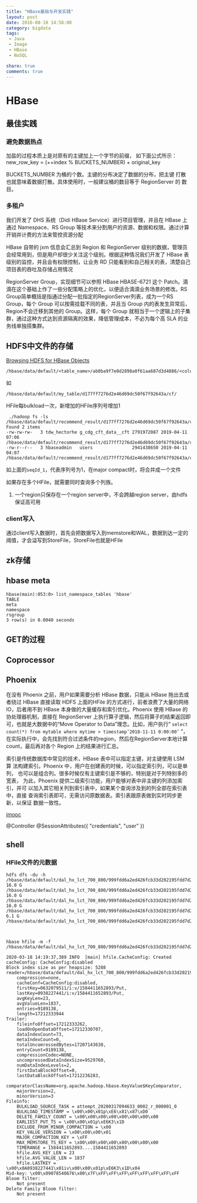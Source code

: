 ```yaml
---
title: "HBase基础与开发实践"
layout: post
date: 2016-08-10 14:58:00
category: bigdata
tags:
 - Java
 - Image
 - HBase
 - NoSQL

share: true
comments: true
---
```


# HBase

## 最佳实践

### 避免数据热点

加盐的过程本质上是对原有的主键加上一个字节的前缀，
如下面公式所示：
new_row_key = (++index % BUCKETS_NUMBER) + original_key

BUCKETS_NUMBER 为桶的个数。主键的分布决定了数据的分布，把主键
打散也就意味着数据打散。具体使用时，一般建议桶的数目等于 RegionServer 的
数目。

### 多租户

我们开发了 DHS 系统（Didi HBase Service）进行项目管理，并且在 HBase 上通过 Namespace、RS Group 等技术来分割用户的资源、数据和权限。通过计算开销并计费的方法来管控资源分配

HBase 自带的 jxm 信息会汇总到 Region 和 RegionServer 级别的数据，管理员会经常用到，但是用户却很少关注这个级别。根据这种情况我们开发了 HBase 表级别的监控，并且会有权限控制，让业务 RD 只能看到和自己相关的表，清楚自己项目表的吞吐及存储占用情况

RegionServer Group，实现细节可以参照 HBase HBASE-6721 这个 Patch。滴滴在这个基础上作了一些分配策略上的优化，以便适合滴滴业务场景的修改。RS Group简单概括是指通过分配一批指定的RegionServer列表，成为一个RS Group，每个 Group 可以按需挂载不同的表，并且当 Group 内的表发生异常后，Region不会迁移到其他的 Group。这样，每个 Group 就相当于一个逻辑上的子集群，通过这种方式达到资源隔离的效果，降低管理成本，不必为每个高 SLA 的业务线单独搭集群。





## HDFS中文件的存储

[Browsing HDFS for HBase Objects](https://hbase.apache.org/book.html#trouble.namenode.hbase.objects)

```shell
/hbase/data/default/<table_name>/ab0ba9f7e0d2898a0f61aa687d3d4886/<column_family>/<HFile_name>
```

如

```shell
/hbase/data/default/my_table/d177ff7276d2e46d69dc50f67f92643a/cf/
```

HFile每bulkload一次，新增加的HFile序列号增加1

```shell
 ./hadoop fs -ls /hbase/data/default/recommend_result/d177ff7276d2e46d69dc50f67f92643a/cf
Found 2 items
-rw-rw-rw-   3 tdw_hectorhe g_cdg_cft_data__cft 2791972087 2019-04-11 07:06 /hbase/data/default/recommend_result/d177ff7276d2e46d69dc50f67f92643a/cf/accd28866e6d40738849b4efb08ea154_SeqId_312_
-rw-r--r--   3 hbaseadmin   users               2941438650 2019-04-11 04:07 /hbase/data/default/recommend_result/d177ff7276d2e46d69dc50f67f92643a/cf/ee29f8ad0fa14f508793108234242de4
```

如上面的`seqId_1`，代表序列号为1，在major compact时，将合并成一个文件

如果存在多个HFile，就需要同时查询多个列族。

1. 一个region只保存在一个region server中，不会跨越region server，由hdfs保证高可用

### client写入

通过client写入数据时，首先会把数据写入到memstore和WAL，数据到达一定的阈值，才会溢写到StoreFile，StoreFile也就是HFile

## zk存储



## hbase meta


```shell
hbase(main):053:0> list_namespace_tables 'hbase'
TABLE 
meta      
namespace 
rsgroup  
3 row(s) in 0.0040 seconds
```






## GET的过程







## Coprocessor









##  Phoenix

在没有 Phoenix 之前，用户如果需要分析 HBase 数据，只能从 HBase 拖出去或者绕过 HBase 直接读取 HDFS 上面的HFile 的方式进行，前者浪费了大量的网络IO，后者用不到 HBase 本身做的大量缓存和索引优化。Phoenix 使用 HBase 的协处理器机制，直接在 RegionServer 上执行算子逻辑，然后将算子的结果返回即可，也就是大数据中的“Move Operator to Data”理念。比如，用户执行“ `select count(*) from mytable where mytime > timestamp’2018-11-11 0:00:00’` ”，在实际执行中，会先找到符合过滤条件的region，然后在RegionServer本地计算count，最后再对各个 Region 上的结果进行汇总。

索引是传统数据库中常见的技术，HBase 表中可以指定主键，对主键使用 LSM 算
法构建索引。Phoenix 中，用户在创建表的时候，可以指定索引列，可以是单列，
也可以是组合列。很多时候仅有主键索引是不够的，特别是对于列特别多的宽表，
为此，Phoenix 提供二级索引功能，用户能够对表中非主键的列添加索引，并可
以加入其它相关列到索引表中，如果某个查询涉及到的列全部在索引表中，直接
查询索引表即可，无需访问原数据表。索引表跟原表做到实时同步更新，以保证
数据一致性。

[imooc](https://www.imooc.com/video/15575)





@Controller
    @SessionAttributes({ "credentials", "user" })

## shell

### HFile文件的元数据

```shell
hdfs dfs -du -h /hbase/data/default/dal_hx_lct_700_800/999fdd6a2ed426fcb33d202195fdd7d2/i/
16.0 G  /hbase/data/default/dal_hx_lct_700_800/999fdd6a2ed426fcb33d202195fdd7d2/i/0e950ca090d54eb2b98abffc2e285cfa_SeqId_4_
16.0 G  /hbase/data/default/dal_hx_lct_700_800/999fdd6a2ed426fcb33d202195fdd7d2/i/bfc0c2e4fae84ba19ad1eaf78ea04967_SeqId_4_
16.0 G  /hbase/data/default/dal_hx_lct_700_800/999fdd6a2ed426fcb33d202195fdd7d2/i/e5f3675a6b0040faa695ec3b35b2e951_SeqId_4_
6.1 G   /hbase/data/default/dal_hx_lct_700_800/999fdd6a2ed426fcb33d202195fdd7d2/i/f5c2d2461e0f4eb58ed6c75aa1ae9ffa_SeqId_4_



hbase hfile -m -f /hbase/data/default/dal_hx_lct_700_800/999fdd6a2ed426fcb33d202195fdd7d2/i/0e950ca090d54eb2b98abffc2e285cfa_SeqId_4_

2020-03-18 14:19:37,389 INFO  [main] hfile.CacheConfig: Created cacheConfig: CacheConfig:disabled
Block index size as per heapsize: 5288
reader=/hbase/data/default/dal_hx_lct_700_800/999fdd6a2ed426fcb33d202195fdd7d2/i/0e950ca090d54eb2b98abffc2e285cfa_SeqId_4_,
    compression=none,
    cacheConf=CacheConfig:disabled,
    firstKey=0632079511/i:v/1584411652893/Put,
    lastKey=0938227441/i:v/1584411652893/Put,
    avgKeyLen=23,
    avgValueLen=1837,
    entries=9189138,
    length=17212333944
Trailer:
    fileinfoOffset=17212333262,
    loadOnOpenDataOffset=17212330707,
    dataIndexCount=73,
    metaIndexCount=0,
    totalUncomressedBytes=17207143638,
    entryCount=9189138,
    compressionCodec=NONE,
    uncompressedDataIndexSize=9529760,
    numDataIndexLevels=2,
    firstDataBlockOffset=0,
    lastDataBlockOffset=17212236283,
    comparatorClassName=org.apache.hadoop.hbase.KeyValue$KeyComparator,
    majorVersion=2,
    minorVersion=3
Fileinfo:
    BULKLOAD_SOURCE_TASK = attempt_20200317094633_0002_r_000001_0
    BULKLOAD_TIMESTAMP = \x00\x00\x01p\xE6\x81\x87\xD0
    DELETE_FAMILY_COUNT = \x00\x00\x00\x00\x00\x00\x00\x00
    EARLIEST_PUT_TS = \x00\x00\x01p\xE6K3\x1D
    EXCLUDE_FROM_MINOR_COMPACTION = \x00
    KEY_VALUE_VERSION = \x00\x00\x00\x01
    MAJOR_COMPACTION_KEY = \xFF
    MAX_MEMSTORE_TS_KEY = \x00\x00\x00\x00\x00\x00\x00\x00
    TIMERANGE = 1584411652893....1584411652893
    hfile.AVG_KEY_LEN = 23
    hfile.AVG_VALUE_LEN = 1837
    hfile.LASTKEY = \x00\x0A0938227441\x01iv\x00\x00\x01p\xE6K3\x1D\x04
Mid-key: \x00\x09078540676\x00\x7F\xFF\xFF\xFF\xFF\xFF\xFF\xFF\xFF
Bloom filter:
    Not present
Delete Family Bloom filter:
    Not present
```


    